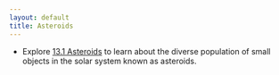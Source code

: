 ```yaml
---
layout: default
title: Asteroids
---
```


- Explore [13.1 Asteroids](https://openstax.org/books/astronomy-2e/pages/13-1-asteroids) to learn about the diverse population of small objects in the solar system known as asteroids. 

